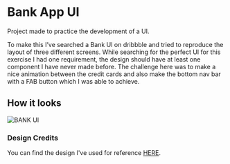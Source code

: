 # Bank App UI
Project made to practice the development of a UI.

To make this I’ve searched a Bank UI on dribbble and tried to reproduce the layout of three different screens. While searching for the perfect UI for this exercise I had one requirement, the design should have at least one component I have never made before. The challenge here was to make a nice animation between the credit cards and also make the bottom nav bar with a FAB button which I was able to achieve.


## How it looks
![BANK UI](gif/bank_ui_gif.gif)


### Design Credits
You can find the design I've used for reference [HERE](https://dribbble.com/shots/18888927-Finano-Finance-Mobile-App).
